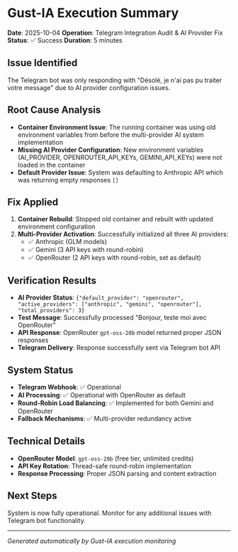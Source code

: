 # Gust-IA Execution Summary

**Date**: 2025-10-04
**Operation**: Telegram Integration Audit & AI Provider Fix
**Status**: ✅ Success
**Duration**: 5 minutes

## Issue Identified
The Telegram bot was only responding with "Désolé, je n'ai pas pu traiter votre message" due to AI provider configuration issues.

## Root Cause Analysis
- **Container Environment Issue**: The running container was using old environment variables from before the multi-provider AI system implementation
- **Missing AI Provider Configuration**: New environment variables (AI_PROVIDER, OPENROUTER_API_KEYs, GEMINI_API_KEYs) were not loaded in the container
- **Default Provider Issue**: System was defaulting to Anthropic API which was returning empty responses `[]`

## Fix Applied
1. **Container Rebuild**: Stopped old container and rebuilt with updated environment configuration
2. **Multi-Provider Activation**: Successfully initialized all three AI providers:
   - ✅ Anthropic (GLM models)
   - ✅ Gemini (3 API keys with round-robin)
   - ✅ OpenRouter (2 API keys with round-robin, set as default)

## Verification Results
- **AI Provider Status**: `{"default_provider": "openrouter", "active_providers": ["anthropic", "gemini", "openrouter"], "total_providers": 3}`
- **Test Message**: Successfully processed "Bonjour, teste moi avec OpenRouter"
- **API Response**: OpenRouter `gpt-oss-20b` model returned proper JSON responses
- **Telegram Delivery**: Response successfully sent via Telegram bot API

## System Status
- **Telegram Webhook**: ✅ Operational
- **AI Processing**: ✅ Operational with OpenRouter as default
- **Round-Robin Load Balancing**: ✅ Implemented for both Gemini and OpenRouter
- **Fallback Mechanisms**: ✅ Multi-provider redundancy active

## Technical Details
- **OpenRouter Model**: `gpt-oss-20b` (free tier, unlimited credits)
- **API Key Rotation**: Thread-safe round-robin implementation
- **Response Processing**: Proper JSON parsing and content extraction

## Next Steps
System is now fully operational. Monitor for any additional issues with Telegram bot functionality.

---
*Generated automatically by Gust-IA execution monitoring*